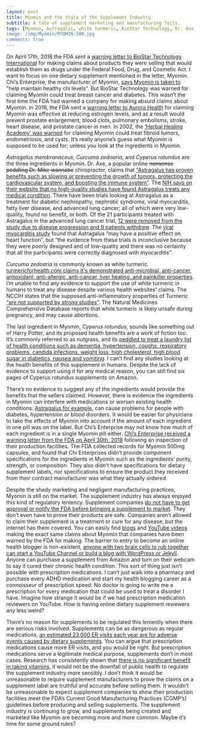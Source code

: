 ```yaml
---
layout: post
title: Myomin and the State of the Supplement Industry
subtitle: A tale of supplement marketing and manufacturing fails. 
tags: [Myomin, Astragalis, white turmeric, BioStar Technology, Dr. Axe, Cyperus rotundus, Chi's Enterprise, supplement, supplements, FDA]
image: /img/Myomin/MYOMIN-500.jpg
comments: true
---
```


On April 17th, 2018 the FDA sent a [warning letter to BioStar Technology International](https://www.fda.gov/ICECI/EnforcementActions/WarningLetters/2017/ucm554127.htm) for making claims about products they were selling that would establish them as drugs under the Federal Food, Drug, and Cosmetic Act. I want to focus on one dietary supplement mentioned in the letter, Myomin. Chi’s Enterprise, the manufacturer of Myomin, [says Myomin is taken to](https://chi-health.com/products/myomin) "help maintain healthy chi levels”. But BioStar Technology was warned for claiming Myomin could treat breast cancer and diabetes. This wasn’t the first time the FDA had warned a company for making absurd claims about Myomin. In 2016, the FDA sent a [warning letter to Aurora Health](https://www.fda.gov/iceci/enforcementactions/warningletters/2016/ucm533205.htm) for claiming Myomin was effective at reducing estrogen levels, and as a result would prevent prostate enlargement, blood clots, pulmonary embolisms, stroke, heart disease, and prostate cancer in men. In 2002, the [‘Herbal Healing Academy’ was warned](https://www.casewatch.net/fdawarning/prod/2002/herbalhealer.shtml) for claiming Myomin could treat fibroid tumors, endometriosis, and cysts. It’s really anyone’s guess what Myomin is supposed to be used for; unless you look at the ingredients in Myomin.

*Astragalus membranaceus*, *Curcuma zedoaria*, and *Cyperus rotundus* are the three ingredients in Myomin. Dr. Axe, a popular online ~~nonsense peddling Dr. Mike wannabe~~ chiropractor, claims that [“Astragalus has proven benefits such as slowing or preventing the growth of tumors, protecting the cardiovascular system, and boosting the immune system”](https://draxe.com/astragalus/). The [NIH says on their website that no high-quality studies have found Astragalus treats any medical condition](https://nccih.nih.gov/health/astragalus). There have been trials looking at Astragalus as a treatment for diabetic nephropathy, nephrotic syndrome, viral myocarditis, fatty liver disease, and advanced lung cancer; all of which were very low-quality, found no benefit, or both. Of the 21 participants treated with Astragalus in the advanced lung cancer trial, [12 were removed from the study due to disease progression and 9 patients withdrew](https://www.ncbi.nlm.nih.gov/pubmed/19421753). The [viral myocarditis study](https://www.cochranelibrary.com/cdsr/doi/10.1002/14651858.CD003711.pub5/full) found that Astragalus “may have a positive effect on heart function”, but “the evidence from these trials is inconclusive because they were poorly designed and of low-quality and there was no certainty that all the participants were correctly diagnosed with myocarditis”.

*Curcuma zedoaria* is commonly known as white turmeric. [turmericforhealth.com claims it's demonstrated anti-microbial, anti-cancer, antioxidant, anti-allergic, anti-cancer, liver healing, and painkiller properties](https://www.turmericforhealth.com/general-info/difference-between-curcuma-longa-and-curcuma-zedoaria). I’m unable to find any evidence to support the use of white turmeric in humans to treat any disease despite various health websites’ claims. The NCCIH states that the supposed anti-inflammatory properties of Turmeric [“are not supported by strong studies”](https://nccih.nih.gov/health/turmeric/ataglance.htm). The Natural Medicines Comprehensive Database reports that white turmeric is likely unsafe during pregnancy, and may cause abortions.

The last ingredient in Myomin, *Cyperus rotundus*, sounds like something out of Harry Potter, and its proposed health benefits are a work of fiction too. It’s commonly referred to as nutgrass, and its [peddled to treat a laundry list of health conditions such as dementia, hypertension, coughs, respiratory problems, candida infections, weight loss, high cholesterol, high blood sugar in diabetics, nausea and vomiting](https://www.healthbenefitstimes.com/nut-grass/). I can’t find any studies looking at the health benefits of this supplement in humans. Despite the lack of evidence to support using it for any medical reason, you can still find six pages of Cyperus rotundus supplements on Amazon.

There’s no evidence to suggest any of the ingredients would provide the benefits that the sellers claimed. However, there is evidence the ingredients in Myomin can interfere with medications or worsen existing health conditions. [Astragalus for example](https://nccih.nih.gov/health/astragalus), can cause problems for people with diabetes, hypertension or blood disorders. It would be easier for physicians to take the effects of Myomin into account if the amount of each ingredient in one pill was on the label. But Chi’s Enterprise may not know how much of each ingredient is in a single Myomin pill either. [Chi’s Enterprise received a warning letter from the FDA on April 30th, 2018](https://www.fda.gov/ICECI/EnforcementActions/WarningLetters/ucm606528.htm) following an inspection of their production facilities. The FDA collected records for Myomin 500mg capsules, and found that Chi Enterprises didn’t provide component specifications for the ingredients in Myomin such as the ingredients’ purity, strength, or composition. They also didn’t have specifications for dietary supplement labels, nor specifications to ensure the product they received from their contract manufacturer was what they actually ordered.

Despite the shady marketing and negligent manufacturing practices, Myomin is still on the market. The supplement industry has always enjoyed this kind of regulatory leniency. Supplement companies [do not have to get approval or notify the FDA before bringing a supplement to market](https://www.fda.gov/ForConsumers/ConsumerUpdates/ucm050803.htm). They don’t even have to prove their products are safe. Companies aren’t allowed to claim their supplement is a treatment or cure for any disease, but the internet has them covered. You can easily find [blogs](https://www.leaf.tv/articles/myomin-side-effects/) and [YouTube videos](https://www.youtube.com/watch?v=4U52ObVrz-0) making the exact same claims about Myomin that companies have been warned by the FDA for making. The barrier to entry to become an online health blogger is non-existent, [anyone with two brain cells to rub together can start a YouTube Channel or build a blog with WordPress or Jekyll](https://themythoclast.github.io/). Anyone can purchase a supplement from Amazon and turn on their webcam to say it cured their chronic health condition. This sort of thing just isn’t possible with prescription medications. I can’t just walk into a pharmacy and purchase every ADHD medication and start my health blogging career as a connoisseur of prescription speed. No doctor is going to write me a prescription for every medication that could be used to treat a disorder I have. Imagine how strange it would be if we had prescription medication reviewers on YouTube. How is having online dietary supplement reviewers any less weird?

There’s no reason for supplements to be regulated this leniently when there are serious risks involved. Supplements can be as dangerous as regular medications, [an estimated 23,000 ER visits each year are for adverse events caused by dietary supplements](https://www.nejm.org/doi/full/10.1056/NEJMsa1504267). You can argue that prescription medications cause more ER visits, and you would be right. But prescription medications serve a legitimate medical purpose, supplements don’t in most cases. Research has consistently shown that [there is no significant benefit in taking vitamins](https://www.hopkinsmedicine.org/health/healthy_aging/healthy_body/is-there-really-any-benefit-to-multivitamins), it would not be the downfall of public health to regulate the supplement industry more sensibly. I don’t think it would be unreasonable to require supplement manufacturers to prove the claims on a supplement label are truthful and accurate before selling them. It wouldn’t be unreasonable to expect supplement companies to show their production facilities meet the FDA’s Current Good Manufacturing Practices (CGMP’s) guidelines before producing and selling supplements. The supplement industry is continuing to grow, and supplements being created and marketed like Myomin are becoming more and more common. Maybe it’s time for some ground rules?
